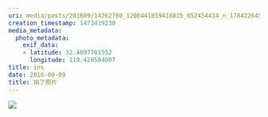 ```yaml
---
uri: media/posts/201609/14262780_1206441859418835_652454434_n_17842264591133248.jpg
creation_timestamp: 1473419230
media_metadata:
  photo_metadata:
    exif_data:
    - latitude: 32.4097701552
      longitude: 119.420504007
title: ins
date: 2016-09-09
title: 拍了照片
---
```


![](media/posts/201609/14262780_1206441859418835_652454434_n_17842264591133248.jpg)

